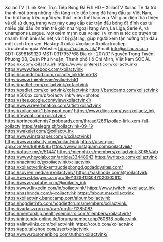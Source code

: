 Xoilac TV | Link Xem Trực Tiếp Bóng Đá Full HD – XoilacTV
Xoilac TV đã trở thành một trong những nền tảng trực tiếp bóng đá hàng đầu tại Việt Nam, thu hút hàng triệu người yêu thích môn thể thao vua. Với giao diện thân thiện và dễ sử dụng, trang web này cung cấp các trận đấu bóng đá đỉnh cao từ nhiều giải đấu lớn trên thế giới như Ngoại hạng Anh, La Liga, Serie A, và Champions League. Một điểm mạnh của Xoilac TV chính là tốc độ truyền tải nhanh, hình ảnh sắc nét, và ít bị giật lag, giúp người xem tận hưởng trận đấu một cách trọn vẹn.
Hastag: #xoilac #xoilactv #xoilactructiep #tructiepbongda
Website: https://xoilactv.ink/ 
Email: info@xoilactv.com
SDT: 0898169320
MST: 0317957768
Địa chỉ: 207/07 Nguyễn Trọng Tuyển, Phường 08, Quận Phú Nhuận, Thành phố Hồ Chí Minh, Việt Nam
SOCIAL 
https://x.com/xoilactv_ink
https://www.pinterest.com/xoilactv_ink/
https://www.facebook.com/xoilactvink
https://soundcloud.com/xoilactv_ink/demo-18
https://www.tumblr.com/xoilactvink1
https://padlet.com/xoilactvink/xoilactvink
https://padlet.com/xoilactvink/xoilactvink
https://bandcamp.com/xoilactvink
https://500px.com/p/xoilactv_ink?view=photos
https://sites.google.com/view/xoilactvink1/
https://www.reverbnation.com/artist/xoilactvink
https://xoilactvink1.blogspot.com/
https://www.diigo.com/user/xoilactv_ink
https://fewpal.com/xoilactvink
https://princeoftennis7.proboards.com/thread/2661/xoilac-link-xem-full-xoilactv
https://telegra.ph/xoilactvink-09-19
https://wakelet.com/@xoilactv_ink
https://www.instapaper.com/p/xoilactvink1
https://www.palscity.com/xoilactvink
https://user.qoo-app.com/en/98190585
https://www.instagram.com/xoilactvink/
https://ofuse.me/e/51447
https://mienphi.us/members/xoilactvink.3065/#ab
https://www.hoyolab.com/article/33448943
https://writexo.com/xoilactvink
https://hackmd.io/@xoilactvink/xoilactvink
https://xoilactvorlinkxemtructiepbongd.godaddysites.com/
https://sovren.media/u/xoilactvink/
https://hashnode.com/@xoilactvink
https://www.blogger.com/profile/13294135647020965815
https://www.youtube.com/@xoilactv_ink
https://www.linkedin.com/in/xoilactvink/
https://www.twitch.tv/xoilactv_ink
https://hashnode.com/@xoilactvink
https://about.me/xoilactvink
https://xoilactvink.bandcamp.com/album/xoilactvink
https://hcgdietinfo.com/hcgdietforums/members/xoilactvink/
https://vadaszapro.eu/user/profile/1285083
https://mentorship.healthyseminars.com/members/xoilactvink/
https://nintendo-online.de/forum/member.php?60838-xoilactvink
https://allmylinks.com/xoilactvinkk
https://coub.com/xoilactvink
https://app.talkshoe.com/user/xoilactvink
https://www.rossoneriblog.com/author/xoilactvink/